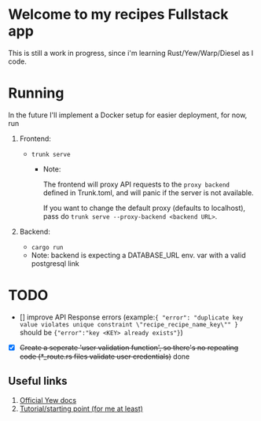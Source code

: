 # Welcome to my recipes Fullstack app

This is still a work in progress, since i'm learning Rust/Yew/Warp/Diesel as I code.

# Running

In the future I'll implement a Docker setup for easier deployment, for now, run

1. Frontend:

   - `trunk serve`

     - Note:

       The frontend will proxy API requests to the `proxy backend` defined in Trunk.toml, and will panic if the server is not available.

       If you want to change the default proxy (defaults to localhost), pass do `trunk serve --proxy-backend <backend URL>`.

1. Backend:
   - `cargo run`
   - Note: backend is expecting a DATABASE_URL env. var with a valid postgresql link

# TODO

- [] improve API Response errors (example:`{
    "error": "duplicate key value violates unique constraint \"recipe_recipe_name_key\""
}` should be `{"error":"key <KEY> already exists"}`)
- [x] ~~Create a seperate 'user validation function', so there's no repeating code (\*\_route.rs files validate user credentials)~~ done

## Useful links

1. [Official Yew docs](https://yew.rs/docs/tutorial#fetching-data-using-external-rest-api)
1. [Tutorial/starting point (for me at least)](https://blog.logrocket.com/full-stack-rust-a-complete-tutorial-with-examples/)
